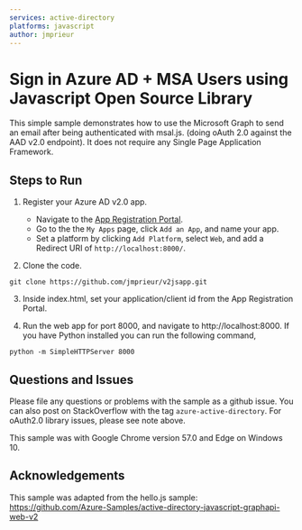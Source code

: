 ```yaml
---
services: active-directory
platforms: javascript
author: jmprieur
---
```


# Sign in Azure AD + MSA Users using Javascript Open Source Library

This simple sample demonstrates how to use the Microsoft Graph to send an email after being authenticated with msal.js. (doing oAuth 2.0 against the AAD v2.0 endpoint). It does not require any Single Page Application Framework.

## Steps to Run

1. Register your Azure AD v2.0 app. 
    - Navigate to the [App Registration Portal](https://identity.microsoft.com). 
    - Go to the the `My Apps` page, click `Add an App`, and name your app.  
    - Set a platform by clicking `Add Platform`, select `Web`, and add a Redirect URI of ```http://localhost:8000/```.

2. Clone the code.
  ```
  git clone https://github.com/jmprieur/v2jsapp.git
  ```

3. Inside index.html, set your application/client id from the App Registration Portal. 

4. Run the web app for port 8000, and navigate to http://localhost:8000. If you have Python installed you can run the following command, 

  ```
  python -m SimpleHTTPServer 8000
  ```

## Questions and Issues

Please file any questions or problems with the sample as a github issue.  You can also post on StackOverflow with the tag ```azure-active-directory```.  For oAuth2.0 library issues, please see note above. 

This sample was with Google Chrome version 57.0 and Edge on Windows 10.

## Acknowledgements

This sample was adapted from the hello.js sample: https://github.com/Azure-Samples/active-directory-javascript-graphapi-web-v2
